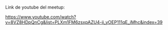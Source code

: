 Link de youtube del meetup: 

https://www.youtube.com/watch?v=8VZ8HDpQnCg&list=PLXm1FM6zsxpAZU4-ii_yOEP111qE_iMhc&index=39